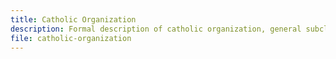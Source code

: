 ```yaml
---
title: Catholic Organization
description: Formal description of catholic organization, general subclasses, related classes, properties, and instances.
file: catholic-organization
---
```



